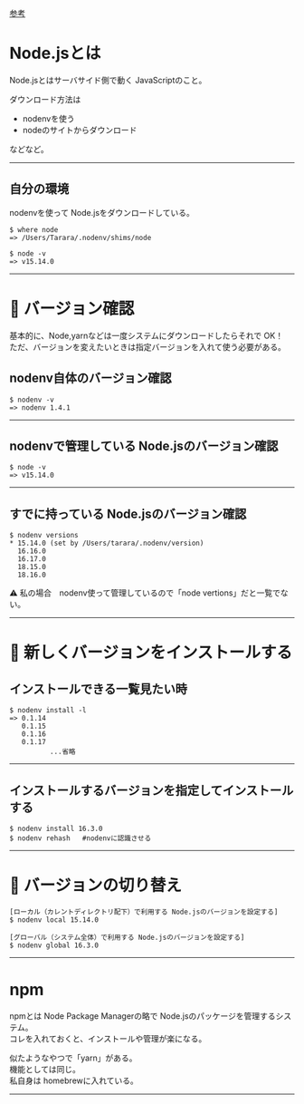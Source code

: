 [参考](https://zenn.dev/donchan922/articles/b08a66cf3cbbc5#%E7%92%B0%E5%A2%83)  

# Node.jsとは
Node.jsとはサーバサイド側で動く JavaScriptのこと。  
  
ダウンロード方法は
- nodenvを使う  
- nodeのサイトからダウンロード  

などなど。
***

## 自分の環境
nodenvを使って Node.jsをダウンロードしている。
~~~
$ where node
=> /Users/Tarara/.nodenv/shims/node
~~~
~~~
$ node -v
=> v15.14.0
~~~
***

# 👀 バージョン確認
基本的に、Node,yarnなどは一度システムにダウンロードしたらそれで OK！  
ただ、バージョンを変えたいときは指定バージョンを入れて使う必要がある。 

## nodenv自体のバージョン確認
~~~
$ nodenv -v
=> nodenv 1.4.1
~~~
***

## nodenvで管理している Node.jsのバージョン確認
~~~
$ node -v
=> v15.14.0
~~~
***

## すでに持っている Node.jsのバージョン確認
~~~
$ nodenv versions
* 15.14.0 (set by /Users/tarara/.nodenv/version)
  16.16.0
  16.17.0
  18.15.0
  18.16.0
~~~
⚠️ 私の場合　nodenv使って管理しているので「node vertions」だと一覧でない。
***

# 🔧 新しくバージョンをインストールする
## インストールできる一覧見たい時
~~~
$ nodenv install -l
=> 0.1.14
   0.1.15
   0.1.16
   0.1.17
　　　　　　...省略
~~~
***

## インストールするバージョンを指定してインストールする
~~~
$ nodenv install 16.3.0
$ nodenv rehash   #nodenvに認識させる
~~~
***

# 🔄 バージョンの切り替え
~~~
[ローカル（カレントディレクトリ配下）で利用する Node.jsのバージョンを設定する]
$ nodenv local 15.14.0

[グローバル（システム全体）で利用する Node.jsのバージョンを設定する]
$ nodenv global 16.3.0
~~~
***

# npm
npmとは Node Package Managerの略で Node.jsのパッケージを管理するシステム。  
コレを入れておくと、インストールや管理が楽になる。  
  
似たようなやつで「yarn」がある。  
機能としては同じ。  
私自身は homebrewに入れている。
***
